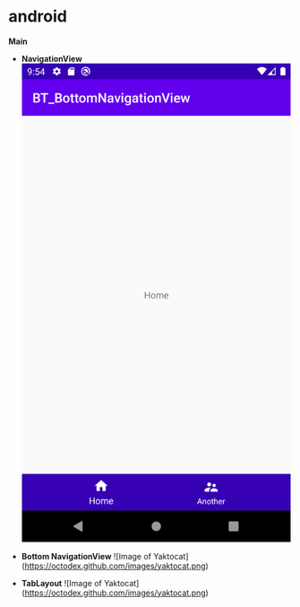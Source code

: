 # android
**Main**
- **NavigationView**
![](https://github.com/carot2020/android/blob/master/AdvanceUI/bottom_1.png)

- **Bottom NavigationView**
![Image of Yaktocat]
(https://octodex.github.com/images/yaktocat.png)
- **TabLayout**
![Image of Yaktocat]
(https://octodex.github.com/images/yaktocat.png)

